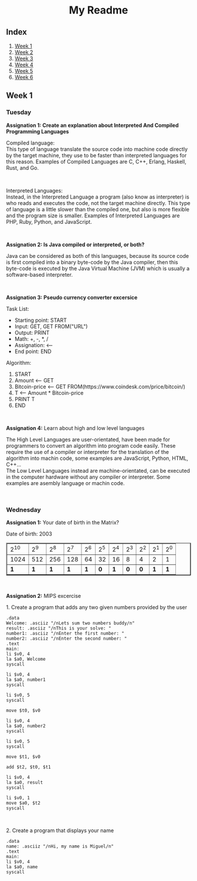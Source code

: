 <h1 align="center">My Readme</h>

<h2>Index</h2>
        
1. [Week 1](#week-1)
2. [Week 2](#week-2)
3. [Week 3](#week-3)
4. [Week 4](#week-4)
5. [Week 5](#week-5)
6. [Week 6](#week-6)

<h2 id="week-1">Week 1</h2>
    <h3>Tuesday</h3>
        <p><b>Assignation 1: Create an explanation about Interpreted And Compiled Programming Languages</b></p<>
        <p>Compiled language:<br>
        This type of language translate the source code into machine code directly by the target machine, they use to be faster than interpreted languages for this reason. Examples of Compiled Languages are C, C++, Erlang, Haskell, Rust, and Go. </p>
        <br>
        <p>Interpreted Languages:<br>
        Instead, in the Interpreted Language a program (also know as interpreter) is who reads and executes the code, not the target machine directly. This type of language is a little slower than the compiled one, but also is more flexible and the program size is smaller. Examples of Interpreted Languages are PHP, Ruby, Python, and JavaScript. </p>
<br>
        <p><b>Assignation 2: Is Java compiled or interpreted, or both?</b></p>
        <p>Java can be considered as both of this languages, because its source code is first compiled into a binary byte-code by the Java compiler, then this byte-code is executed by the Java Virtual Machine (JVM) which is usually a software-based interpreter. </p>
<br>
        <p><b>Assignation 3: Pseudo currency converter excersice</b></p>
        <p>
        Task List:
                <ul>
                        <li>Starting point: START</li>
                        <li>Input: GET, GET FROM("URL")</li>
                        <li>Output: PRINT
                        <li>Math: +, -, *, /</li>
                        <li>Assignation: <-- </li>
                        <li>End point: END</li>
                </ul>
        Algorithm:
                <ol>
                        <li>START</li>
                        <li>Amount <-- GET</li>
                        <li>Bitcoin-price <-- GET FROM(https://www.coindesk.com/price/bitcoin/)</li>
                        <li>T <-- Amount * Bitcoin-price</li>
                        <li>PRINT T</li>
                        <li>END</li>
                </ol>
        </p>
<br>
        <p><b>Assignation 4:</b> Learn about high and low level languages</p>
                <p>The High Level Languages are user-orientated, have been made for programmers to convert an algorithm into program code easily. These require the use of a compiler or interpreter for the translation of the algorithm into machin code, some examples are JavaScript, Python, HTML, C++...

<br>
                The Low Level Languages instead are machine-orientated, can be executed in the computer hardware without any compiler or interpreter. Some examples are asembly language or machin code.</p>
<br>

   <h3>Wednesday</h3>
        <p><b>Assignation 1:</b> Your date of birth in the Matrix?</p>
                <p>Date of birth: 2003</p>
                <table border="2px">
                        <tr>
                           <td>2<sup>10</sup></td>
                           <td>2<sup>9</sup></td>
                           <td>2<sup>8</sup></td>
                           <td>2<sup>7</sup></td>
                           <td>2<sup>6</sup></td>
                           <td>2<sup>5</sup></td>
                           <td>2<sup>4</sup></td>
                           <td>2<sup>3</sup></td>
                           <td>2<sup>2</sup></td>
                           <td>2<sup>1</sup></td>
                           <td>2<sup>0</sup></td>
                        </tr>
                        <tr>
                           <td>1024</td>
                           <td>512</td>
                           <td>256</td>
                           <td>128</td>
                           <td>64</td>
                           <td>32</td>
                           <td>16</td>
                           <td>8</td>
                           <td>4</td>
                           <td>2</td>
                           <td>1</td>
                        </tr>
                           <td><b>1</b></td>
                           <td><b>1</b></td>
                           <td><b>1</b></td>
                           <td><b>1</b></td>
                           <td><b>1</b></td>
                           <td><b>0</b></td>
                           <td><b>1</b></td>
                           <td><b>0</b></td>
                           <td><b>0</b></td>
                           <td><b>1</b></td>
                           <td><b>1</b></td>
                </table>
<br>
        <p><b>Assignation 2:</b> MIPS excercise</p>
                <p>1. Create a program that adds any two given numbers provided by the user</p>





    .data
	Welcome: .asciiz "/nLets sum two numbers buddy/n"
	result: .asciiz "/nThis is your solve: "
	number1: .asciiz "/nEnter the first number: "
	number2: .asciiz "/nEnter the second number: "
    .text
	main:
	li $v0, 4
	la $a0, Welcome
	syscall
	
	li $v0, 4
	la $a0, number1
	syscall 
	
	li $v0, 5
	syscall
	
	move $t0, $v0
	
	li $v0, 4
	la $a0, number2
	syscall
	
	li $v0, 5
	syscall
	
	move $t1, $v0
	
	add $t2, $t0, $t1
	
	li $v0, 4
	la $a0, result
	syscall
	
	li $v0, 1
	move $a0, $t2
	syscall



<br>
        <p>2. Create a program that displays your name</p>

    .data
	name: .asciiz "/nHi, my name is Miguel/n"
    .text
	main:
	li $v0, 4
	la $a0, name
	syscall